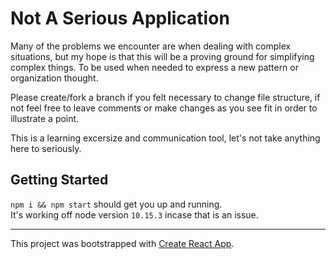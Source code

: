 # Not A Serious Application
Many of the problems we encounter are when dealing with complex situations,
but my hope is that this will be a proving ground for simplifying complex things.
To be used when needed to express a new pattern or organization thought.

Please create/fork a branch if you felt necessary to change file structure, if not feel free to leave comments or make changes as you see fit in order to illustrate a point.

This is a learning excersize and communication tool, let's not take anything here to seriously.

## Getting Started

`npm i && npm start` should get you up and running.  
It's working off node version `10.15.3` incase that is an issue. 

----
This project was bootstrapped with [Create React App](https://github.com/facebook/create-react-app).